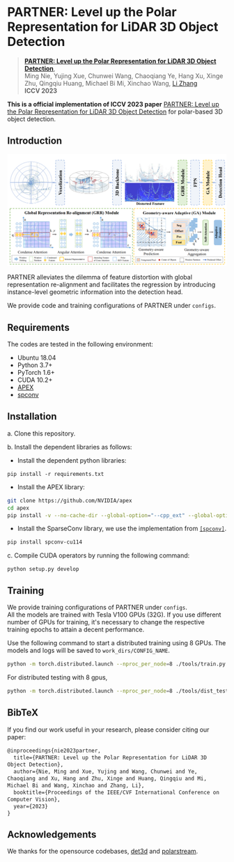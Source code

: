 # PARTNER: Level up the Polar Representation for LiDAR 3D Object Detection

> [**PARTNER: Level up the Polar Representation for LiDAR 3D Object Detection**](https://arxiv.org/abs/2308.03982),            
> Ming Nie, Yujing Xue, Chunwei Wang, Chaoqiang Ye, Hang Xu, Xinge Zhu, Qingqiu Huang, Michael Bi Mi, Xinchao Wang, [Li Zhang](https://lzrobots.github.io)  
> **ICCV 2023**

**This is a official implementation of ICCV 2023 paper** [PARTNER: Level up the Polar Representation for LiDAR 3D Object Detection](https://arxiv.org/abs/2308.03982) for polar-based 3D object detection.



## Introduction
![img|center](./img/pipeline.png)

PARTNER alleviates the dilemma of feature distortion with global representation re-alignment and facilitates the regression by introducing instance-level geometric information into the detection head.

We provide code and training configurations of PARTNER under ```configs```.  


## Requirements
The codes are tested in the following environment:
* Ubuntu 18.04
* Python 3.7+
* PyTorch 1.6+
* CUDA 10.2+
* [APEX](https://github.com/nvidia/apex)
* [spconv](https://github.com/traveller59/spconv) 

## Installation
a. Clone this repository.

b. Install the dependent libraries as follows:

* Install the dependent python libraries: 
```
pip install -r requirements.txt 
```

* Install the APEX library:
```bash
git clone https://github.com/NVIDIA/apex
cd apex
pip install -v --no-cache-dir --global-option="--cpp_ext" --global-option="--cuda_ext" ./
```

* Install the SparseConv library, we use the implementation from [`[spconv]`](https://github.com/traveller59/spconv). 
```bash
pip install spconv-cu114
```

c. Compile CUDA operators by running the following command:
```shell
python setup.py develop
```

## Training

We provide training configurations of PARTNER under ```configs```.  
All the models are trained with Tesla V100 GPUs (32G).
If you use different number of GPUs for training, it's necessary to change the respective training epochs to attain a decent performance.

Use the following command to start a distributed training using 8 GPUs. The models and logs will be saved to ```work_dirs/CONFIG_NAME```. 

```bash
python -m torch.distributed.launch --nproc_per_node=8 ./tools/train.py CONFIG_PATH
```

For distributed testing with 8 gpus,

```bash
python -m torch.distributed.launch --nproc_per_node=8 ./tools/dist_test.py CONFIG_PATH --work_dir work_dirs/CONFIG_NAME --checkpoint work_dirs/CONFIG_NAME/latest.pth 
```

## BibTeX
If you find our work useful in your research, please consider citing our paper:
```
@inproceedings{nie2023partner,
  title={PARTNER: Level up the Polar Representation for LiDAR 3D Object Detection},
  author={Nie, Ming and Xue, Yujing and Wang, Chunwei and Ye, Chaoqiang and Xu, Hang and Zhu, Xinge and Huang, Qingqiu and Mi, Michael Bi and Wang, Xinchao and Zhang, Li},
  booktitle={Proceedings of the IEEE/CVF International Conference on Computer Vision},
  year={2023}
}
```

## Acknowledgements
We thanks for the opensource codebases, [det3d](https://github.com/poodarchu/det3d) and [polarstream](https://github.com/motional/polarstream).

